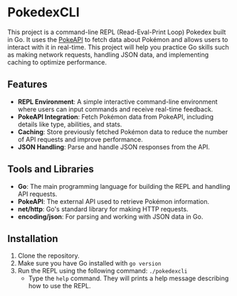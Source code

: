 # PokedexCLI

This project is a command-line REPL (Read-Eval-Print Loop) Pokedex built in Go. It uses the [PokeAPI](https://pokeapi.co/) to fetch data about Pokémon and allows users to interact with it in real-time. This project will help you practice Go skills such as making network requests, handling JSON data, and implementing caching to optimize performance.

## Features

- **REPL Environment**: A simple interactive command-line environment where users can input commands and receive real-time feedback.
- **PokeAPI Integration**: Fetch Pokémon data from PokeAPI, including details like type, abilities, and stats.
- **Caching**: Store previously fetched Pokémon data to reduce the number of API requests and improve performance.
- **JSON Handling**: Parse and handle JSON responses from the API.

## Tools and Libraries

- **Go**: The main programming language for building the REPL and handling API requests.
- **PokeAPI**: The external API used to retrieve Pokémon information.
- **net/http**: Go's standard library for making HTTP requests.
- **encoding/json**: For parsing and working with JSON data in Go.

## Installation

1. Clone the repository.
2. Make sure you have Go installed with ```go version```
3. Run the REPL using the following command: ```./pokedexcli```
    - Type the ```help``` command. They will prints a help message describing how to use the REPL.
